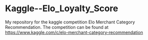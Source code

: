 # Kaggle--Elo_Loyalty_Score
My repository for the kaggle competition Elo Merchant Category Recommendation.
The competition can be found at https://www.kaggle.com/c/elo-merchant-category-recommendation
